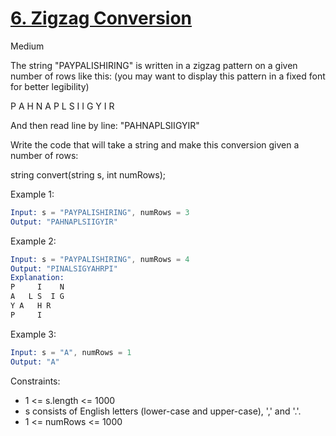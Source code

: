 # [6. Zigzag Conversion](https://leetcode.com/problems/zigzag-conversion/)

Medium

The string "PAYPALISHIRING" is written in a zigzag pattern on a given number of rows like this: (you may want to display this pattern in a fixed font for better legibility)

P       A      H       N
  A   P   L  S   I   I   G
    Y      I       R

And then read line by line: "PAHNAPLSIIGYIR"

Write the code that will take a string and make this conversion given a number of rows:

string convert(string s, int numRows);

Example 1:

```s
Input: s = "PAYPALISHIRING", numRows = 3
Output: "PAHNAPLSIIGYIR"
```

Example 2:

```s
Input: s = "PAYPALISHIRING", numRows = 4
Output: "PINALSIGYAHRPI"
Explanation:
P     I    N
A   L S  I G
Y A   H R
P     I
```

Example 3:

```s
Input: s = "A", numRows = 1
Output: "A"
```

Constraints:

- 1 <= s.length <= 1000
- s consists of English letters (lower-case and upper-case), ',' and '.'.
- 1 <= numRows <= 1000
